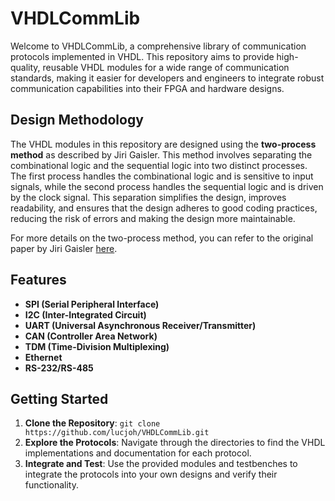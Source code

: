 # VHDLCommLib

Welcome to VHDLCommLib, a comprehensive library of communication protocols implemented in VHDL. This repository aims to provide high-quality, reusable VHDL modules for a wide range of communication standards, making it easier for developers and engineers to integrate robust communication capabilities into their FPGA and hardware designs.

## Design Methodology

The VHDL modules in this repository are designed using the **two-process method** as described by Jiri Gaisler. This method involves separating the combinational logic and the sequential logic into two distinct processes. The first process handles the combinational logic and is sensitive to input signals, while the second process handles the sequential logic and is driven by the clock signal. This separation simplifies the design, improves readability, and ensures that the design adheres to good coding practices, reducing the risk of errors and making the design more maintainable.

For more details on the two-process method, you can refer to the original paper by Jiri Gaisler [here](https://www.gaisler.com/doc/vhdl2proc.pdf).

## Features
- **SPI (Serial Peripheral Interface)**
- **I2C (Inter-Integrated Circuit)**
- **UART (Universal Asynchronous Receiver/Transmitter)**
- **CAN (Controller Area Network)**
- **TDM (Time-Division Multiplexing)**
- **Ethernet**
- **RS-232/RS-485**

## Getting Started
1. **Clone the Repository**: `git clone https://github.com/lucjoh/VHDLCommLib.git`
2. **Explore the Protocols**: Navigate through the directories to find the VHDL implementations and documentation for each protocol.
3. **Integrate and Test**: Use the provided modules and testbenches to integrate the protocols into your own designs and verify their functionality.
